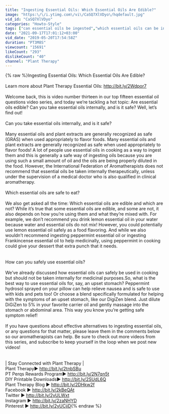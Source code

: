```yaml
---
title: "Ingesting Essential Oils: Which Essential Oils Are Edible?"
image: "https:\/\/i.ytimg.com\/vi\/CaSQ7XlVDyo\/hqdefault.jpg"
vid_id: "CaSQ7XlVDyo"
categories: "Howto-Style"
tags: ["can essential oils be ingested","which essential oils can be ingested","which essential oils can be taken internally"]
date: "2021-09-17T17:01:12+03:00"
vid_date: "2019-05-20T17:54:58Z"
duration: "PT3M8S"
viewcount: "15691"
likeCount: "293"
dislikeCount: "40"
channel: "Plant Therapy"
---
```

{% raw %}Ingesting Essential Oils: Which Essential Oils Are Edible?<br /><br />Learn more about Plant Therapy Essential Oils: <a rel="nofollow" target="blank" href="http://bit.ly/2Wdpor7">http://bit.ly/2Wdpor7</a><br /><br />Welcome back, this is video number thirteen in our top fifteen essential oil questions video series, and today we’re tackling a hot topic: Are essential oils edible? Can you take essential oils internally, and is it safe? Well, let’s find out!<br /><br />Can you take essential oils internally, and is it safe?<br /><br />Many essential oils and plant extracts are generally recognized as safe (GRAS) when used appropriately to flavor foods. Many essential oils and plant extracts are generally recognized as safe when used appropriately to flavor foods! A lot of people use essential oils in cooking as a way to ingest them and this is generally a safe way of ingesting oils because you are using such a small amount of oil and the oils are being properly diluted in the food. However, the International Federation of Aromatherapists does not recommend that essential oils be taken internally therapeutically, unless under the supervision of a medical doctor who is also qualified in clinical aromatherapy. <br /><br />Which essential oils are safe to eat?<br /><br />We also get asked all the time: Which essential oils are edible and which are not? While it’s true that some essential oils are edible, and some are not, it also depends on how you’re using them and what they’re mixed with. For example, we don’t recommend you drink lemon essential oil in your water because water and essential oils do not mix! However, you could potentially use lemon essential oil safely as a food flavoring. And while we also wouldn’t recommend ingesting peppermint essential oil or ingesting Frankincense essential oil to help medicinally, using peppermint in cooking could give your dessert that extra punch that it needs.<br /><br /><br />How can you safely use essential oils? <br /><br />We’ve already discussed how essential oils can safely be used in cooking but should not be taken internally for medicinal purposes.So, what is the best way to use essential oils for, say, an upset stomach? Peppermint hydrosol sprayed on your pillow can help relieve nausea and is safe to use with kids and pets too! Or choose a blend specifically formulated for helping with the symptoms of an upset stomach, like our DigiZen blend. Just dilute DiGiZen to 5% in your favorite carrier oil and gently massage into the stomach or abdominal area. This way you know you’re getting safe symptom relief!<br /><br />If you have questions about effective alternatives to ingesting essential oils, or any questions for that matter, please leave them in the comments below so our aromatherapists can help. Be sure to check out more videos from this series, and subscribe to keep yourself in the loop when we post new videos!<br /><br /><br />| Stay Connected with Plant Therapy |<br />Plant Therapy► <a rel="nofollow" target="blank" href="http://bit.ly/2tnbSBu">http://bit.ly/2tnbSBu</a><br />PT Perqs Rewards Program► <a rel="nofollow" target="blank" href="http://bit.ly/2N7qn5t">http://bit.ly/2N7qn5t</a><br />DIY Printable Downloads► <a rel="nofollow" target="blank" href="http://bit.ly/2SUdL6Q">http://bit.ly/2SUdL6Q</a><br />Plant Therapy Blog ► <a rel="nofollow" target="blank" href="http://bit.ly/2DHkw2f">http://bit.ly/2DHkw2f</a><br />Facebook ► <a rel="nofollow" target="blank" href="http://bit.ly/2kBeQAt">http://bit.ly/2kBeQAt</a><br />Twitter ► <a rel="nofollow" target="blank" href="http://bit.ly/2yULWxt">http://bit.ly/2yULWxt</a><br />Instagram ► <a rel="nofollow" target="blank" href="http://bit.ly/2zaNHYD">http://bit.ly/2zaNHYD</a><br />Pinterest ► <a rel="nofollow" target="blank" href="http://bit.ly/2yUCjiD">http://bit.ly/2yUCjiD</a>{% endraw %}
